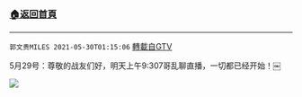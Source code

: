 ﻿###  [:house:返回首頁](https://github.com/ourhimalayas/txt)
---

`郭文贵MILES 2021-05-30T01:15:06` [轉載自GTV](https://gtv.org/web/#/UserInfo/5e596957357cc612d35a8044)

5月29号：尊敬的战友们好，明天上午9:307哥乱聊直播，一切都已经开始！￼

![](https://filegroup.gtv.org/cdn-cgi/image/width=600/https://filegroup.gtv.org/group8/web/20210530/01/15/0/f120f502401b48bc2dcff86dfac9d2d6.jpg)
